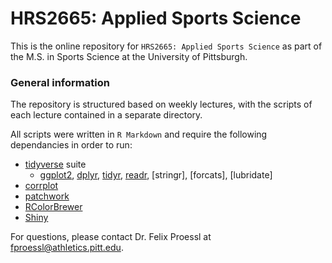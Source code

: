 # HRS2665: Applied Sports Science
This is the online repository for `HRS2665: Applied Sports Science` as part of the M.S. in Sports Science at the University of Pittsburgh.

### General information

The repository is structured based on weekly lectures, with the scripts of each lecture contained in a separate directory.

All scripts were written in `R Markdown` and require the following dependancies in order to run:

- [tidyverse](https://cran.r-project.org/web/packages/tidyverse/index.html) suite
  - [ggplot2](https://cran.r-project.org/web/packages/ggplot2/index.html), [dplyr](https://cran.r-project.org/web/packages/dplyr/index.html), [tidyr](https://cran.r-project.org/web/packages/tidyr/index.html), [readr](https://cran.r-project.org/web/packages/readr/index.html), [stringr], [forcats], [lubridate]
- [corrplot](https://cran.r-project.org/web/packages/corrplot/vignettes/corrplot-intro.html)
- [patchwork](https://cran.r-project.org/web/packages/patchwork/index.html)
- [RColorBrewer](https://cran.r-project.org/web/packages/RColorBrewer/index.html)
- [Shiny](https://cran.r-project.org/web/packages/shiny/index.html)


For questions, please contact Dr. Felix Proessl at fproessl@athletics.pitt.edu.
